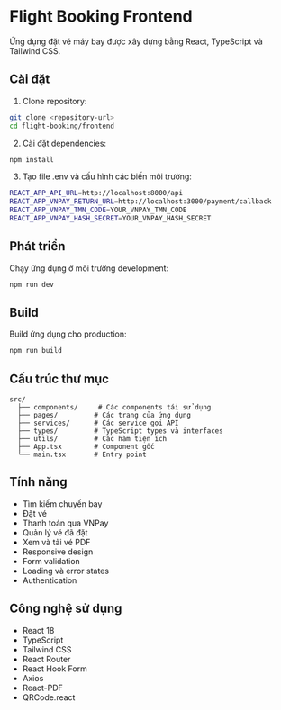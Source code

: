 # Flight Booking Frontend

Ứng dụng đặt vé máy bay được xây dựng bằng React, TypeScript và Tailwind CSS.

## Cài đặt

1. Clone repository:
```bash
git clone <repository-url>
cd flight-booking/frontend
```

2. Cài đặt dependencies:
```bash
npm install
```

3. Tạo file .env và cấu hình các biến môi trường:
```bash
REACT_APP_API_URL=http://localhost:8000/api
REACT_APP_VNPAY_RETURN_URL=http://localhost:3000/payment/callback
REACT_APP_VNPAY_TMN_CODE=YOUR_VNPAY_TMN_CODE
REACT_APP_VNPAY_HASH_SECRET=YOUR_VNPAY_HASH_SECRET
```

## Phát triển

Chạy ứng dụng ở môi trường development:

```bash
npm run dev
```

## Build

Build ứng dụng cho production:

```bash
npm run build
```

## Cấu trúc thư mục

```
src/
  ├── components/     # Các components tái sử dụng
  ├── pages/         # Các trang của ứng dụng
  ├── services/      # Các service gọi API
  ├── types/         # TypeScript types và interfaces
  ├── utils/         # Các hàm tiện ích
  ├── App.tsx        # Component gốc
  └── main.tsx       # Entry point
```

## Tính năng

- Tìm kiếm chuyến bay
- Đặt vé
- Thanh toán qua VNPay
- Quản lý vé đã đặt
- Xem và tải vé PDF
- Responsive design
- Form validation
- Loading và error states
- Authentication

## Công nghệ sử dụng

- React 18
- TypeScript
- Tailwind CSS
- React Router
- React Hook Form
- Axios
- React-PDF
- QRCode.react
